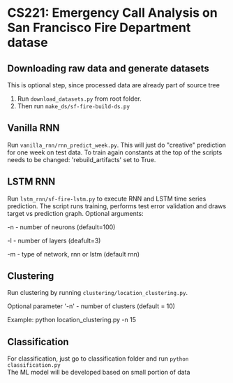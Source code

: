 # CS221: Emergency Call Analysis on San Francisco Fire Department datase

## Downloading raw data and generate datasets

This is optional step, since processed data are already part of source tree

1. Run `download_datasets.py` from root folder. 
2. Then run `make_ds/sf-fire-build-ds.py`

## Vanilla RNN

Run `vanilla_rnn/rnn_predict_week.py`. This will just do "creative" prediction for one week 
on test data. To train again constants at the top of the scripts needs to be changed:
'rebuild_artifacts' set to True.

## LSTM RNN

Run `lstm_rnn/sf-fire-lstm.py` to execute RNN and LSTM time series prediction. 
The script runs training, performs test error validation and draws target vs prediction graph. 
Optional arguments:

 -n - number of neurons (default=100)
 
 -l - number of layers (deafult=3)
 
 -m - type of network, rnn or lstm (default rnn)
 
 ## Clustering
 
 Run clustering by running `clustering/location_clustering.py`. 
 
 Optional parameter '-n' - number of clusters (default = 10)

Example: 
python location_clustering.py -n 15

## Classification

For classification, just go to 
classification folder and run `python classification.py`  
The ML model will be developed based on small portion of data

  

